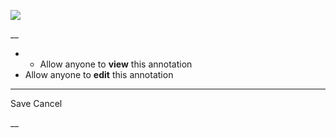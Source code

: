 ![](https://bat.bing.com/action/0?ti=56018282&Ver=2&mid=a560886b-2cdf-41d0-b1da-86e98df915aa&sid=201ffde0635411ee902411d77b750559&vid=20202bf0635411ee9ac03f2e618b0b9f&vids=0&msclkid=N&pi=0&lg=en-US&sw=800&sh=600&sc=24&nwd=1&tl=Shortform%20%7C%20Book&p=https%3A%2F%2Fwww.shortform.com%2Fapp%2Fbook%2Fa-brief-history-of-time%2Fintroduction-to-formulating-scientific-theories&r=&lt=458&evt=pageLoad&sv=1&rn=851544)

__

  *   * Allow anyone to **view** this annotation
  * Allow anyone to **edit** this annotation



* * *

Save Cancel

__




